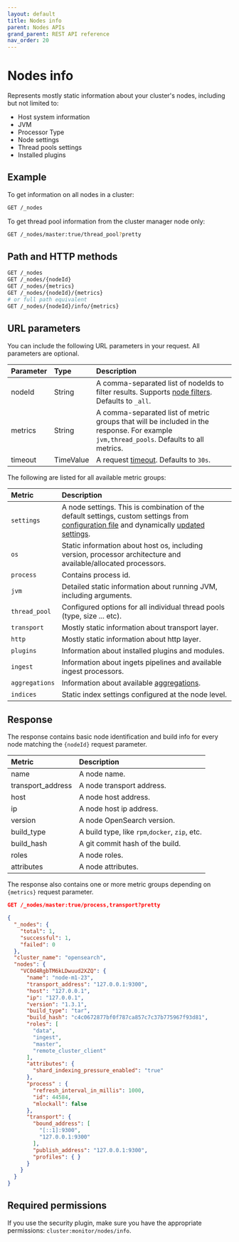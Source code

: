 ```yaml
---
layout: default
title: Nodes info
parent: Nodes APIs
grand_parent: REST API reference
nav_order: 20
---
```


# Nodes info

Represents mostly static information about your cluster's nodes, including but not limited to:

- Host system information 
- JVM 
- Processor Type 
- Node settings 
- Thread pools settings 
- Installed plugins

## Example

To get information on all nodes in a cluster:

```bash
GET /_nodes
```

To get thread pool information from the cluster manager node only:

```bash
GET /_nodes/master:true/thread_pool?pretty
```

## Path and HTTP methods

```bash
GET /_nodes
GET /_nodes/{nodeId}
GET /_nodes/{metrics}
GET /_nodes/{nodeId}/{metrics}
# or full path equivalent
GET /_nodes/{nodeId}/info/{metrics}
```

## URL parameters

You can include the following URL parameters in your request. All parameters are optional.

Parameter | Type   | Description
:--- |:-------| :---
nodeId | String | A comma-separated list of nodeIds to filter results. Supports [node filters](../index/#node-filters). Defaults to `_all`.
metrics | String | A comma-separated list of metric groups that will be included in the response. For example `jvm,thread_pools`. Defaults to all metrics.
timeout | TimeValue | A request [timeout](../index/#timeout). Defaults to `30s`.

The following are listed for all available metric groups:

Metric | Description
:--- |:----
`settings` | A node settings. This is combination of the default settings, custom settings from [configuration file](../../../configuration/#configuration-file) and dynamically [updated settings](../../../configuration/#update-cluster-settings-using-the-api).
`os` | Static information about host os, including version, processor architecture and available/allocated processors.
`process` | Contains process id.
`jvm` | Detailed static information about running JVM, including arguments.
`thread_pool` | Configured options for all individual thread pools (type, size ... etc).
`transport` | Mostly static information about transport layer.
`http` | Mostly static information about http layer.
`plugins` | Information about installed plugins and modules.
`ingest` | Information about ingets pipelines and available ingest processors.
`aggregations` | Information about available [aggregations](../../../aggregations).
`indices` | Static index settings configured at the node level.

## Response

The response contains basic node identification and build info for every node
matching the `{nodeId}` request parameter.

Metric | Description
:--- |:----
name | A node name.
transport_address | A node transport address.
host | A node host address.
ip | A node host ip address.
version | A node OpenSearch version.
build_type | A build type, like `rpm`,`docker`, `zip`, etc.
build_hash | A git commit hash of the build.
roles | A node roles.
attributes | A node attributes.

The response also contains one or more metric groups depending on `{metrics}` request parameter.

```json
GET /_nodes/master:true/process,transport?pretty

{
  "_nodes": {
    "total": 1,
    "successful": 1,
    "failed": 0
  },
  "cluster_name": "opensearch",
  "nodes": {
    "VC0d4RgbTM6kLDwuud2XZQ": {
      "name": "node-m1-23",
      "transport_address": "127.0.0.1:9300",
      "host": "127.0.0.1",
      "ip": "127.0.0.1",
      "version": "1.3.1",
      "build_type": "tar",
      "build_hash": "c4c0672877bf0f787ca857c7c37b775967f93d81",
      "roles": [
        "data",
        "ingest",
        "master",
        "remote_cluster_client"
      ],
      "attributes": {
        "shard_indexing_pressure_enabled": "true"
      },
      "process" : {
        "refresh_interval_in_millis": 1000,
        "id": 44584,
        "mlockall": false
      },
      "transport": {
        "bound_address": [
          "[::1]:9300",
          "127.0.0.1:9300"
        ],
        "publish_address": "127.0.0.1:9300",
        "profiles": { }
      }
    }
  }
}
```

## Required permissions

If you use the security plugin, make sure you have the appropriate permissions: `cluster:monitor/nodes/info`.
